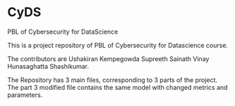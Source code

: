 # CyDS
PBL of Cybersecurity for DataScience

This is a project repository of PBL of Cybersecurity for Datascience course.

The contributors are 
Ushakiran Kempegowda
Supreeth Sainath
Vinay Hunasaghatta Shashikumar.

The Repository has 3 main files, corresponding to 3 parts of the project. The part 3 modified file contains the same model with changed metrics and parameters.

